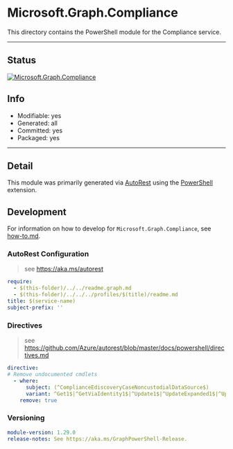<!-- region Generated -->
# Microsoft.Graph.Compliance
This directory contains the PowerShell module for the Compliance service.

---
## Status
[![Microsoft.Graph.Compliance](https://img.shields.io/powershellgallery/v/Microsoft.Graph.Compliance.svg?style=flat-square&label=Microsoft.Graph.Compliance "Microsoft.Graph.Compliance")](https://www.powershellgallery.com/packages/Microsoft.Graph.Compliance/)

## Info
- Modifiable: yes
- Generated: all
- Committed: yes
- Packaged: yes

---
## Detail
This module was primarily generated via [AutoRest](https://github.com/Azure/autorest) using the [PowerShell](https://github.com/Azure/autorest.powershell) extension.

## Development
For information on how to develop for `Microsoft.Graph.Compliance`, see [how-to.md](how-to.md).
<!-- endregion -->

### AutoRest Configuration

> see https://aka.ms/autorest

``` yaml
require:
  - $(this-folder)/../../readme.graph.md
  - $(this-folder)/../../../profiles/$(title)/readme.md
title: $(service-name)
subject-prefix: ''
```

### Directives

> see https://github.com/Azure/autorest/blob/master/docs/powershell/directives.md

``` yaml
directive:
# Remove undocumented cmdlets
  - where:
      subject: (^ComplianceEdiscoveryCaseNoncustodialDataSource$)
      variant: ^Get1$|^GetViaIdentity1$|^Update1$|^UpdateExpanded1$|^UpdateViaIdentity1$|^UpdateViaIdentityExpanded1$|^Delete1$|^DeleteViaIdentity1|Get3$|^GetViaIdentity3$|^Update3$|^UpdateExpanded3$|^UpdateViaIdentity3$|^UpdateViaIdentityExpanded3$|^Delete3$|^DeleteViaIdentity3$
    remove: true
```
### Versioning

``` yaml
module-version: 1.29.0
release-notes: See https://aka.ms/GraphPowerShell-Release.
```
